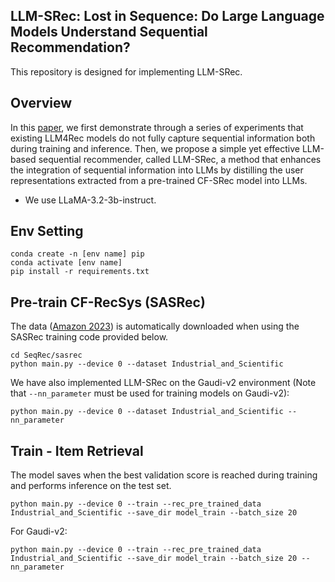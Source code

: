 ## LLM-SRec: Lost in Sequence: Do Large Language Models Understand Sequential Recommendation?

This repository is designed for implementing LLM-SRec.

## Overview

In this [paper](https://arxiv.org/abs/2502.13909), we first demonstrate through a series of experiments that existing LLM4Rec models do not fully capture sequential information both during training and inference. Then, we propose a simple yet effective LLM-based sequential recommender, called LLM-SRec, a method that enhances the integration of sequential information into LLMs by distilling the user representations extracted from a pre-trained CF-SRec model into LLMs.

- We use LLaMA-3.2-3b-instruct.

## Env Setting
```
conda create -n [env name] pip
conda activate [env name]
pip install -r requirements.txt
```

## Pre-train CF-RecSys (SASRec)

The data ([Amazon 2023](https://amazon-reviews-2023.github.io/)) is automatically downloaded when using the SASRec training code provided below.

```
cd SeqRec/sasrec
python main.py --device 0 --dataset Industrial_and_Scientific
```

We have also implemented LLM-SRec on the Gaudi-v2 environment (Note that `--nn_parameter` must be used for training models on Gaudi-v2):
```
python main.py --device 0 --dataset Industrial_and_Scientific --nn_parameter
```

## Train - Item Retrieval
The model saves when the best validation score is reached during training and performs inference on the test set.

```
python main.py --device 0 --train --rec_pre_trained_data Industrial_and_Scientific --save_dir model_train --batch_size 20
```

For Gaudi-v2:
```
python main.py --device 0 --train --rec_pre_trained_data Industrial_and_Scientific --save_dir model_train --batch_size 20 --nn_parameter
```